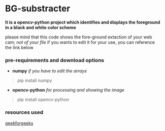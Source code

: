 # **BG-substracter**
**It is a opencv-python project which identifies and displays the foreground in a black and white color scheme**

please mind that this code shows the fore-ground extaction of your web cam; *not of your file* 
if you wants to edit it for your use, you can reference the link below

### pre-requirements and download options
+ **numpy** *if you have to edit the arrays*
>pip install numpy

+ **opencv-python** *for processing and showing the image*
>pip install opencv-python

### resources used
[geekforgeeks](https://www.geeksforgeeks.org/background-subtraction-opencv "Background subtraction – OpenCV")
